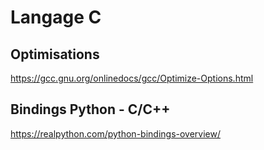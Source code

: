 # Langage C

## Optimisations
https://gcc.gnu.org/onlinedocs/gcc/Optimize-Options.html

## Bindings Python - C/C++
https://realpython.com/python-bindings-overview/
